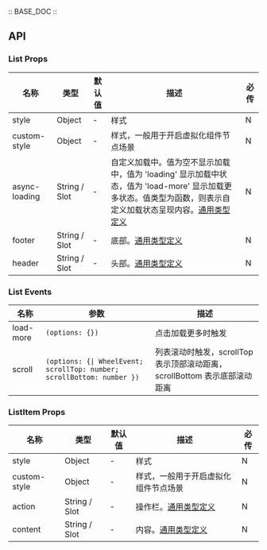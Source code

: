 :: BASE_DOC ::

## API

### List Props

名称 | 类型 | 默认值 | 描述 | 必传
-- | -- | -- | -- | --
style | Object | - | 样式 | N
custom-style | Object | - | 样式，一般用于开启虚拟化组件节点场景 | N
async-loading | String / Slot | - | 自定义加载中。值为空不显示加载中，值为 'loading' 显示加载中状态，值为 'load-more' 显示加载更多状态。值类型为函数，则表示自定义加载状态呈现内容。[通用类型定义](https://github.com/Tencent/tdesign-miniprogram/blob/develop/src/common/common.ts) | N
footer | String / Slot | - | 底部。[通用类型定义](https://github.com/Tencent/tdesign-miniprogram/blob/develop/src/common/common.ts) | N
header | String / Slot | - | 头部。[通用类型定义](https://github.com/Tencent/tdesign-miniprogram/blob/develop/src/common/common.ts) | N

### List Events

名称 | 参数 | 描述
-- | -- | --
load-more | `(options: {})` | 点击加载更多时触发
scroll | `(options: {\| WheelEvent; scrollTop: number; scrollBottom: number })` | 列表滚动时触发，scrollTop 表示顶部滚动距离，scrollBottom 表示底部滚动距离


### ListItem Props

名称 | 类型 | 默认值 | 描述 | 必传
-- | -- | -- | -- | --
style | Object | - | 样式 | N
custom-style | Object | - | 样式，一般用于开启虚拟化组件节点场景 | N
action | String / Slot | - | 操作栏。[通用类型定义](https://github.com/Tencent/tdesign-miniprogram/blob/develop/src/common/common.ts) | N
content | String / Slot | - | 内容。[通用类型定义](https://github.com/Tencent/tdesign-miniprogram/blob/develop/src/common/common.ts) | N
